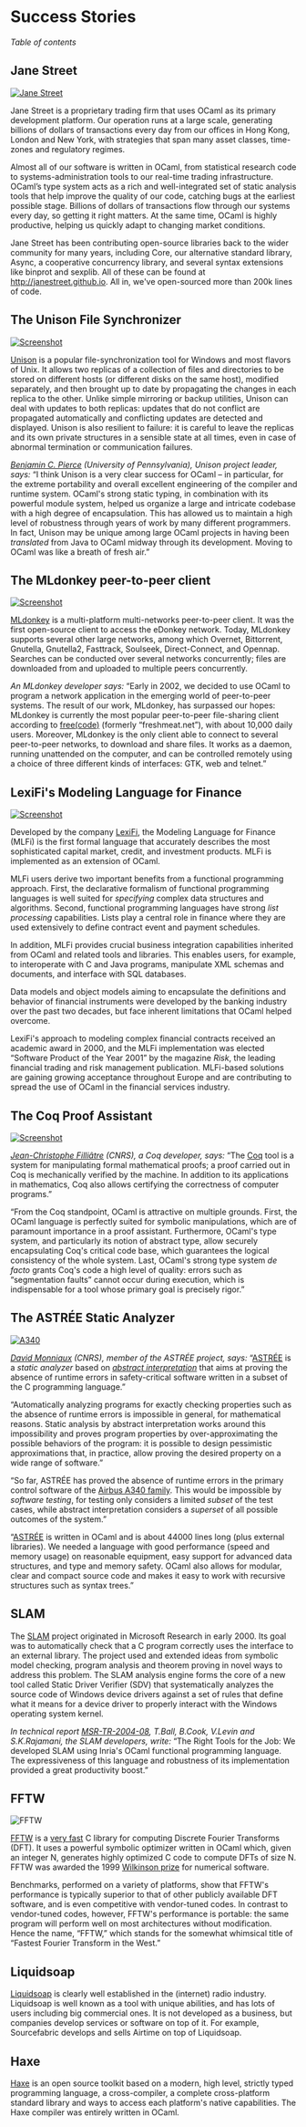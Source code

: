 <!-- ((! set title Success Stories !)) ((! set learn !)) -->

# Success Stories
*Table of contents*

## Jane Street
[<img src='/img/users/jane-street.jpg' alt='Jane Street'
style='clear: left; margin-right: 10px' />](http://janestreet.com/technology/)

Jane Street is a proprietary trading firm that uses OCaml as its primary
development platform.  Our operation runs at a large scale,
generating billions of dollars of transactions every day from our offices
in Hong Kong, London and New York, with strategies that span many asset classes,
time-zones and regulatory regimes.

Almost all of our software is written in OCaml, from statistical
research code to systems-administration tools to our real-time trading
infrastructure.  OCaml’s type system acts as a rich and
well-integrated set of static analysis tools that help improve the
quality of our code, catching bugs at the earliest possible stage.
Billions of dollars of transactions flow through our systems every day,
so getting it right matters.  At the same time, OCaml is highly productive,
helping us quickly adapt to changing market conditions.

Jane Street has been contributing open-source libraries back to the wider
community for many years, including Core, our alternative standard
library, Async, a cooperative concurrency library,
and several syntax extensions like binprot and sexplib.  All of these can
be found at <http://janestreet.github.io>.  All in, we've open-sourced
more than 200k lines of code.

## The Unison File Synchronizer
[<img src='/img/unison-thumb.jpg'
style='clear: left; margin-right: 10px'
alt='Screenshot'  title='Screenshot of Unison&#39;s main window' />](/img/unison.png)

[Unison](http://www.cis.upenn.edu/%7Ebcpierce/unison/) is a popular
file-synchronization tool for Windows and most flavors of Unix. It
allows two replicas of a collection of files and directories to be
stored on different hosts (or different disks on the same host),
modified separately, and then brought up to date by propagating the
changes in each replica to the other. Unlike simple mirroring or backup
utilities, Unison can deal with updates to both replicas: updates that
do not conflict are propagated automatically and conflicting updates are
detected and displayed. Unison is also resilient to failure: it is
careful to leave the replicas and its own private structures in a
sensible state at all times, even in case of abnormal termination or
communication failures.

*[Benjamin C. Pierce](http://www.cis.upenn.edu/%7Ebcpierce/) (University
of Pennsylvania), Unison project leader, says:* “I think Unison is a
very clear success for OCaml – in particular, for the extreme
portability and overall excellent engineering of the compiler and
runtime system. OCaml's strong static typing, in combination with its
powerful module system, helped us organize a large and intricate
codebase with a high degree of encapsulation. This has allowed us to
maintain a high level of robustness through years of work by many
different programmers. In fact, Unison may be unique among large OCaml
projects in having been *translated* from Java to OCaml midway through
its development. Moving to OCaml was like a breath of fresh air.”

## The MLdonkey peer-to-peer client
[<img src='/img/mldonkey-thumb.jpg'
style='clear: left; margin-right: 10px'
alt='Screenshot'  title='Screenshot of one of MLdonkey&#39;s windows' />](/img/mldonkey.jpg)

[MLdonkey](http://mldonkey.sourceforge.net/Main_Page) is a
multi-platform multi-networks peer-to-peer client. It was the first
open-source client to access the eDonkey network. Today, MLdonkey
supports several other large networks, among which Overnet, Bittorrent,
Gnutella, Gnutella2, Fasttrack, Soulseek, Direct-Connect, and Opennap.
Searches can be conducted over several networks concurrently; files are
downloaded from and uploaded to multiple peers concurrently.

*An MLdonkey developer says:* “Early in 2002, we decided to use OCaml to
program a network application in the emerging world of peer-to-peer
systems. The result of our work, MLdonkey, has surpassed our hopes:
MLdonkey is currently the most popular peer-to-peer file-sharing client
according to [free(code)](http://freecode.com/) (formerly “freshmeat.net”),
with about 10,000
daily users. Moreover, MLdonkey is the only client able to connect to
several peer-to-peer networks, to download and share files. It works as
a daemon, running unattended on the computer, and can be controlled
remotely using a choice of three different kinds of interfaces: GTK, web
and telnet.”

## LexiFi's Modeling Language for Finance
[<img src='/img/lexifi-thumb.jpg'
style='clear: left; margin-right: 10px'
alt='Screenshot'  title='A report produced by LexiFi software'
/>](/img/lexifi.jpg)

Developed by the company [LexiFi](http://www.lexifi.com/), the Modeling
Language for Finance (MLFi) is the first formal language that accurately
describes the most sophisticated capital market, credit, and investment
products. MLFi is implemented as an extension of OCaml.

MLFi users derive two important benefits from a functional programming
approach. First, the declarative formalism of functional programming
languages is well suited for *specifying* complex data structures and
algorithms. Second, functional programming languages have strong *list
processing* capabilities. Lists play a central role in finance where
they are used extensively to define contract event and payment
schedules.

In addition, MLFi provides crucial business integration capabilities
inherited from OCaml and related tools and libraries. This enables
users, for example, to interoperate with C and Java programs, manipulate
XML schemas and documents, and interface with SQL databases.

Data models and object models aiming to encapsulate the definitions and
behavior of financial instruments were developed by the banking industry
over the past two decades, but face inherent limitations that OCaml
helped overcome.

LexiFi's approach to modeling complex financial contracts received an
academic award in 2000, and the MLFi implementation was elected
“Software Product of the Year 2001” by the magazine *Risk*, the leading
financial trading and risk management publication. MLFi-based solutions
are gaining growing acceptance throughout Europe and are contributing to
spread the use of OCaml in the financial services industry.

## The Coq Proof Assistant
[<img src='/img/coq-thumb.jpg'
style='clear: left; margin-right: 10px'
alt='Screenshot'  title='Screenshot of Coq&#39;s integrated development environment' />](/img/coq.jpg)

*[Jean-Christophe Filliâtre](https://www.lri.fr/~filliatr/) (CNRS), a
Coq developer, says:* “The [Coq](http://coq.inria.fr/) tool is a system
for manipulating formal mathematical proofs; a proof carried out in Coq
is mechanically verified by the machine. In addition to its applications
in mathematics, Coq also allows certifying the correctness of computer
programs.”

“From the Coq standpoint, OCaml is attractive on multiple grounds.
First, the OCaml language is perfectly suited for symbolic
manipulations, which are of paramount importance in a proof assistant.
Furthermore, OCaml's type system, and particularly its notion of
abstract type, allow securely encapsulating Coq's critical code base,
which guarantees the logical consistency of the whole system. Last,
OCaml's strong type system *de facto* grants Coq's code a high level of
quality: errors such as “segmentation faults” cannot occur during
execution, which is indispensable for a tool whose primary goal is
precisely rigor.”

## The ASTRÉE Static Analyzer
[<img src='/img/astree.gif' alt='A340'
style='clear: left; margin-right: 10px'
title='ASTRÉE has been used to certify the Airbus A340 flight control software' />](http://www.airbus.com/)

*[David Monniaux](http://www-verimag.imag.fr/~monniaux/) (CNRS), member
of the ASTRÉE project, says:* “[ASTRÉE](http://www.astree.ens.fr/) is a
*static analyzer* based on [<em>abstract
interpretation</em>](http://www.di.ens.fr/%7Ecousot/aiintro.shtml) that aims
at proving the absence of runtime errors in safety-critical software
written in a subset of the C programming language.”

“Automatically analyzing programs for exactly checking properties such
as the absence of runtime errors is impossible in general, for
mathematical reasons. Static analysis by abstract interpretation works
around this impossibility and proves program properties by
over-approximating the possible behaviors of the program: it is possible
to design pessimistic approximations that, in practice, allow proving
the desired property on a wide range of software.”

“So far, ASTRÉE has proved the absence of runtime errors in the primary
control software of the [Airbus A340
family](https://www.airbus.com/aircraft/previous-generation-aircraft/a340-family.html). This
would be impossible by *software testing*, for testing only considers a
limited *subset* of the test cases, while abstract interpretation
considers a *superset* of all possible outcomes of the system.”

“[ASTRÉE](http://www.astree.ens.fr/) is written in OCaml and is about
44000 lines long (plus external libraries). We needed a language with
good performance (speed and memory usage) on reasonable equipment, easy
support for advanced data structures, and type and memory safety. OCaml
also allows for modular, clear and compact source code and makes it easy
to work with recursive structures such as syntax trees.”

## SLAM
The [SLAM](http://research.microsoft.com/en-us/projects/slam/) project
originated in Microsoft Research in early 2000. Its goal was to
automatically check that a C program correctly uses the interface to an
external library. The project used and extended ideas from symbolic
model checking, program analysis and theorem proving in novel ways to
address this problem. The SLAM analysis engine forms the core of a new
tool called Static Driver Verifier (SDV) that systematically analyzes
the source code of Windows device drivers against a set of rules that
define what it means for a device driver to properly interact with the
Windows operating system kernel.

*In technical report
[MSR-TR-2004-08](http://research.microsoft.com/apps/pubs/default.aspx?id=70038),
T.Ball, B.Cook, V.Levin and S.K.Rajamani, the SLAM developers, write:*
“The Right Tools for the Job: We developed SLAM using Inria's OCaml
functional programming language. The expressiveness of this language and
robustness of its implementation provided a great productivity boost.”

## FFTW
<img src='/img/fftw-thumb.png' alt='FFTW'
style='clear: left; margin-right: 10px' />

[FFTW](http://www.fftw.org/) is a [very fast](http://www.fftw.org/benchfft/) C
library for computing Discrete Fourier Transforms (DFT). It uses a powerful
symbolic optimizer written in OCaml which, given an integer N, generates highly
optimized C code to compute DFTs of size N. FFTW was awarded the 1999
[Wilkinson prize](https://en.wikipedia.org/wiki/J._H._Wilkinson_Prize_for_Numerical_Software)
for numerical software.

Benchmarks, performed on a variety of platforms, show that FFTW's
performance is typically superior to that of other publicly available
DFT software, and is even competitive with vendor-tuned codes. In
contrast to vendor-tuned codes, however, FFTW's performance is portable:
the same program will perform well on most architectures without
modification. Hence the name, “FFTW,” which stands for the somewhat
whimsical title of “Fastest Fourier Transform in the West.”

## Liquidsoap
[Liquidsoap](https://www.liquidsoap.info/) is clearly well established in the
(internet) radio industry. Liquidsoap is well known as a tool with
unique abilities, and has lots of users including big commercial ones.
It is not developed as a business, but companies develop services or
software on top of it. For example, Sourcefabric develops and sells
Airtime on top of Liquidsoap.

## Haxe
[Haxe](http://haxe.org/) is an open source toolkit based on a modern,
high level, strictly typed programming language, a cross-compiler,
a complete cross-platform standard library and ways to access each
platform's native capabilities. The Haxe compiler was entirely written in OCaml.
